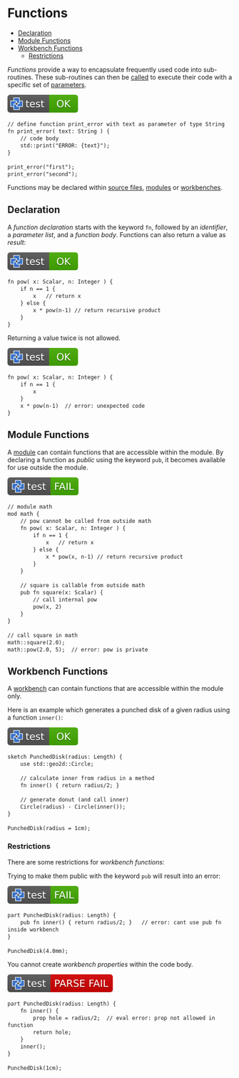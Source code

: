 # **Functions**

- [Declaration](#declaration)
- [Module Functions](#module-functions)
- [Workbench Functions](#workbench-functions)
  - [Restrictions](#restrictions)

*Functions* provide a way to encapsulate frequently used code into sub-routines.
These sub-routines can then be [called](calls.md) to execute their code with a
specific set of [parameters](parameters.md).

[![test](.test/example.svg)](.test/example.log)

```µcad,example
// define function print_error with text as parameter of type String
fn print_error( text: String ) {
    // code body
    std::print("ERROR: {text}");
}

print_error("first");
print_error("second");
```

Functions may be declared within [source files](source_files.md), [modules](modules.md) or [workbenches](workbench.md).

## Declaration

A *function declaration* starts with the keyword `fn`, followed by an *identifier*,
a *parameter list*, and a *function body*.
Functions can also return a value as *result*:

[![test](.test/return.svg)](.test/return.log)

```µcad,return
fn pow( x: Scalar, n: Integer ) {
    if n == 1 {
        x   // return x
    } else {
        x * pow(n-1) // return recursive product
    }
}
```

Returning a value twice is not allowed.

[![test](.test/return_twice.svg)](.test/return_twice.log)

```µcad,return_twice
fn pow( x: Scalar, n: Integer ) {
    if n == 1 {
        x 
    }
    x * pow(n-1)  // error: unexpected code
}
```

## Module Functions

A [module](modules.md) can contain functions that are accessible within the module.
By declaring a function as *public* using the keyword `pub`, it becomes available for
use outside the module.

[![test](.test/mod.svg)](.test/mod.log)

```µcad,mod#fail
// module math
mod math {
    // pow cannot be called from outside math
    fn pow( x: Scalar, n: Integer ) {
        if n == 1 {
            x   // return x
        } else {
            x * pow(x, n-1) // return recursive product
        }
    }

    // square is callable from outside math
    pub fn square(x: Scalar) {
        // call internal pow
        pow(x, 2)
    }
}

// call square in math
math::square(2.0);
math::pow(2.0, 5);  // error: pow is private
```

## Workbench Functions

A [workbench](workbench.md) can contain functions that are accessible within the module only.

Here is an example which generates a punched disk of a given radius using a function `inner()`:

[![test](.test/workbench_example.svg)](.test/workbench_example.log)

```µcad,workbench_example
sketch PunchedDisk(radius: Length) {
    use std::geo2d::Circle;

    // calculate inner from radius in a method
    fn inner() { return radius/2; }

    // generate donut (and call inner)
    Circle(radius) - Circle(inner());
}

PunchedDisk(radius = 1cm);
```

### Restrictions

There are some restrictions for *workbench functions*:

Trying to make them public with the keyword `pub` will result into an error:

[![test](.test/workbench_pub.svg)](.test/workbench_pub.log)

```µcad,workbench_pub#fail
part PunchedDisk(radius: Length) {
    pub fn inner() { return radius/2; }   // error: cant use pub fn inside workbench
}

PunchedDisk(4.0mm);
```

You cannot create *workbench properties* within the code body.

[![test](.test/workbench_fn_prop.svg)](.test/workbench_fn_prop.log)

```µcad,workbench_fn_prop#fail
part PunchedDisk(radius: Length) {
    fn inner() { 
        prop hole = radius/2;  // eval error: prop not allowed in function
        return hole;
    }
    inner();
}

PunchedDisk(1cm);
```
